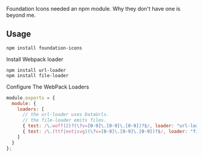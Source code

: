 Foundation Icons needed an npm module.
Why they don't have one is beyond me.

Usage
-----

```
npm install foundation-icons
```

Install Webpack loader

```
npm install url-loader
npm install file-loader
```

Configure The WebPack Loaders

``` javascript
module.exports = {
  module: {
    loaders: [
      // the url-loader uses DataUrls.
      // the file-loader emits files.
      { test: /\.woff(2)?(\?v=[0-9]\.[0-9]\.[0-9])?$/, loader: "url-loader?limit=10000&mimetype=application/font-woff" },
      { test: /\.(ttf|eot|svg)(\?v=[0-9]\.[0-9]\.[0-9])?$/, loader: "file-loader" }
    ]
  }
};
```
